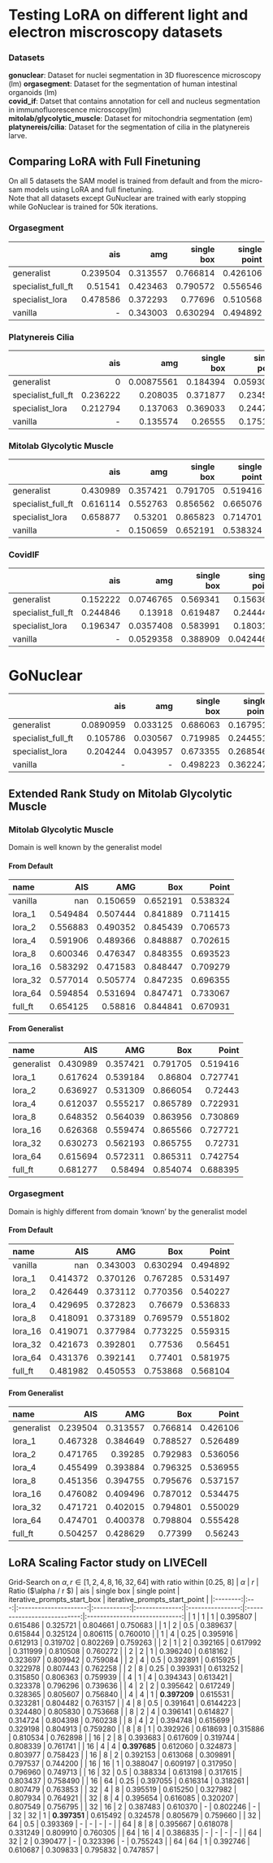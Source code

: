 # Testing LoRA on different light and electron miscroscopy datasets

### Datasets
**gonuclear**: Dataset for nuclei segmentation in 3D fluorescence microscopy (lm)
**orgasegment**: Dataset for the segmentation of human intestinal organoids (lm)  
**covid_if**: Datset that contains annotation for cell and nucleus segmentation in immunofluorescence microscopy(lm)  
**mitolab/glycolytic_muscle**: Dataset for mitochondria segmentation (em)  
**platynereis/cilia**: Dataset for the segmentation of cilia in the platynereis larve. 

## Comparing LoRA with Full Finetuning
On all 5 datasets the SAM model is trained from default and from the micro-sam models using LoRA and full finetuning.  
Note that all datasets except GuNuclear are trained with early stopping while GoNuclear is trained for 50k iterations.

### Orgasegment

|                    |        ais |      amg |   single box |   single point |   iterative_prompts_start_box |   iterative_prompts_start_point |
|:-------------------|-----------:|---------:|-------------:|---------------:|------------------------------:|--------------------------------:|
| generalist         |   0.239504 | 0.313557 |     0.766814 |       0.426106 |                      0.870109 |                        0.813314 |
| specialist_full_ft |   0.51541  | 0.423463 |     0.790572 |       0.556546 |                      0.87495  |                        0.841196 |
| specialist_lora    |   0.478586 | 0.372293 |     0.77696  |       0.510568 |                      0.872069 |                        0.839907 |
| vanilla            | -| 0.343003 |     0.630294 |       0.494892 |                      0.484599 |                        0.475463 |

### Platynereis Cilia


|                    |        ais |        amg |   single box |   single point |   iterative_prompts_start_box |   iterative_prompts_start_point |
|:-------------------|-----------:|-----------:|-------------:|---------------:|------------------------------:|--------------------------------:|
| generalist         |   0        | 0.00875561 |     0.184394 |      0.0593038 |                      0.429399 |                        0.349337 |
| specialist_full_ft |   0.236222 | 0.208035   |     0.371877 |      0.234535  |                      0.524445 |                        0.451413 |
| specialist_lora    |   0.212794 | 0.137063   |     0.369033 |      0.244724  |                      0.51684  |                        0.446328 |
| vanilla            | -| 0.135574   |     0.26555  |      0.175185  |                      0.195464 |                        0.107775 |


### Mitolab Glycolytic Muscle
|                    |        ais |      amg |   single box |   single point |   iterative_prompts_start_box |   iterative_prompts_start_point |
|:-------------------|-----------:|---------:|-------------:|---------------:|------------------------------:|--------------------------------:|
| generalist         |   0.430989 | 0.357421 |     0.791705 |       0.519416 |                      0.931755 |                        0.902345 |
| specialist_full_ft |   0.616114 | 0.552763 |     0.856562 |       0.665076 |                      0.966356 |                        0.946224 |
| specialist_lora    |   0.658877 | 0.53201  |   0.865823|       0.714701 |                    0.9657445       |                        0.945478 |
| vanilla            | -        | 0.150659 |     0.652191 |       0.538324 |                      0.660341 |                        0.56703  |


### CovidIF

|                    |        ais |       amg |   single box |   single point |   iterative_prompts_start_box |   iterative_prompts_start_point |
|:-------------------|-----------:|----------:|-------------:|---------------:|------------------------------:|--------------------------------:|
| generalist         |   0.152222 | 0.0746765 |     0.569341 |      0.156363  |                      0.81381  |                       0.721318  |
| specialist_full_ft |   0.244846 | 0.13918   |     0.619487 |      0.244443  |                      0.825262 |                       0.749033  |
| specialist_lora    |   0.196347 | 0.0357408 |     0.583991 |      0.180315  |                      0.817916 |                       0.725224  |
| vanilla            | - | 0.0529358 |     0.388909 |      0.0424461 |                      0.29122  |                       0.0958208 |



# GoNuclear 

|                    |        ais |       amg |   single box |   single point |   iterative_prompts_start_box |   iterative_prompts_start_point |
|:-------------------|-----------:|----------:|-------------:|---------------:|------------------------------:|--------------------------------:|
| generalist         |    0.0890959 | 0.033125|    0.686063 |      0.167951|                      0.764031  |                       0.686301  |
| specialist_full_ft |   0.105786 | 0.030567   |    0.719985 |      0.244551  |                      0.744716 |                       0.653932  |
| specialist_lora    |   0.204244 |  0.043957 |     0.673355 |     0.268546 |                      0.756035 |                       0.684994  |
| vanilla            | - | -|     0.498223|      0.362247|                      0.439616|                       0.318307 |


## Extended Rank Study on Mitolab Glycolytic Muscle
### Mitolab Glycolytic Muscle

Domain is well known by the generalist model

#### From Default
| name    |      AIS |      AMG |      Box |    Point |
|:--------|---------:|---------:|---------:|---------:|
| vanilla | nan        | 0.150659 | 0.652191 | 0.538324 |
| lora_1  | 0.549484 | 0.507444 | 0.841889 | 0.711415 |
| lora_2  | 0.556883 | 0.490352 | 0.845439 | 0.706573 |
| lora_4  | 0.591906 | 0.489366 | 0.848887 | 0.702615 |
| lora_8  | 0.600346 | 0.476347 | 0.848355 | 0.693523 |
| lora_16 | 0.583292 | 0.471583 | 0.848447 | 0.709279 |
| lora_32 | 0.577014 | 0.505774 | 0.847235 | 0.696355 |
| lora_64 | 0.594854 | 0.531694 | 0.847471 | 0.733067 |
| full_ft | 0.654125 | 0.58816  | 0.844841 | 0.670931 |

#### From Generalist

| name    |      AIS |      AMG |      Box |    Point |
|:--------|---------:|---------:|---------:|---------:|
| generalist | 0.430989 | 0.357421 | 0.791705 | 0.519416 |
| lora_1  | 0.617624 | 0.539184 | 0.86804  | 0.727741 |
| lora_2  | 0.636927 | 0.531309 | 0.866054 | 0.72443  |
| lora_4  | 0.612037 | 0.555217 | 0.865789 | 0.722931 |
| lora_8  | 0.648352 | 0.564039 | 0.863956 | 0.730869 |
| lora_16 | 0.626368 | 0.559474 | 0.865566 | 0.727721 |
| lora_32 | 0.630273 | 0.562193 | 0.865755 | 0.72731  |
| lora_64 | 0.615694 | 0.572311 | 0.865311 | 0.742754 |
| full_ft | 0.681277 | 0.58494  | 0.854074 | 0.688395 |

### Orgasegment

Domain is highly different from domain ‘known’ by the generalist model

#### From Default
| name    |      AIS |      AMG |      Box |    Point |
|:--------|---------:|---------:|---------:|---------:|
| vanilla | nan        | 0.343003 | 0.630294 | 0.494892 |
| lora_1  | 0.414372 | 0.370126 | 0.767285 | 0.531497 |
| lora_2  | 0.426449 | 0.373112 | 0.770356 | 0.540227 |
| lora_4  | 0.429695 | 0.372823 | 0.76679  | 0.536833 |
| lora_8  | 0.418091 | 0.373189 | 0.769579 | 0.551802 |
| lora_16 | 0.419071 | 0.377984 | 0.773225 | 0.559315 |
| lora_32 | 0.421673 | 0.392801 | 0.77536  | 0.56451  |
| lora_64 | 0.431376 | 0.392141 | 0.77401  | 0.581975 |
| full_ft | 0.481982 | 0.450553 | 0.753868 | 0.568104 |


#### From Generalist

| name    |      AIS |      AMG |      Box |    Point |
|:--------|---------:|---------:|---------:|---------:|
| generalist | 0.239504 | 0.313557 | 0.766814 | 0.426106 |
| lora_1  | 0.467328 | 0.384649 | 0.788527 | 0.526489 |
| lora_2  | 0.471765 | 0.39285  | 0.792983 | 0.536056 |
| lora_4  | 0.455499 | 0.393884 | 0.796325 | 0.536955 |
| lora_8  | 0.451356 | 0.394755 | 0.795676 | 0.537157 |
| lora_16 | 0.476082 | 0.409496 | 0.787012 | 0.534475 |
| lora_32 | 0.471721 | 0.402015 | 0.794801 | 0.550029 |
| lora_64 | 0.474701 | 0.400378 | 0.798804 | 0.555428 |
| full_ft    | 0.504257 | 0.428629 | 0.77399  | 0.56243  |


## LoRA Scaling Factor study on LIVECell

Grid-Search on $\alpha , r \in [1, 2, 4, 8, 16, 32, 64]$ with ratio within [0.25, 8]
| $\alpha$ | $r$ | Ratio ($\alpha / r $) |     ais     |   single box   |   single point   | iterative_prompts_start_box | iterative_prompts_start_point |
|:--------:|:---:|:---------------------:|:-----------:|:--------------:|:----------------:|:---------------------------:|:-----------------------------:|
|    1     |  1  |           1           |  0.395807   |    0.615486    |      0.325721    |           0.804661         |           0.750683           |
|    1     |  2  |         0.5           |  0.389637   |       0.615844        |      0.325124    |              0.806115              |           0.760010           |
|    1     |  4  |         0.25          |  0.395916   |       0.612913        |      0.319702    |              0.802269              |           0.759263           |
|    2     |  1  |           2           |  0.392165   |       0.617992       |      0.311999    |              0.810508             |           0.760272           |
|    2     |  2  |           1           |  0.396240   |       0.618162       |          0.323697       |              0.809942              |               0.759084             |
|    2     |  4  |         0.5           |  0.392891   |       0.615925        |      0.322978    |              0.807443              |           0.762258           |
|    2     |  8  |         0.25          |  0.393931   |       0.613252        |      0.315850    |              0.806363              |           0.759939           |
|    4     |  1  |           4           |  0.394343   |       0.613421       |      0.323378    |              0.796296              |           0.739636           |
|    4     |  2  |           2           |  0.395642   |       0.617249        |          0.328365       |              0.805607              |               0.756840              |
|    4     |  4  |           1           | **0.397209** |       0.615531        |      0.323281    |              0.804482             |           0.763157           |
|    4     |  8  |         0.5           |  0.391641   |       0.6144223        |      0.324480    |              0.805830              |           0.753668           |
|    8     |  2  |           4           |  0.396141   |       0.614827        |      0.314724    |              0.804398              |           0.760238           |
|    8     |  4  |           2           |  0.394748   |       0.615699        |      0.329198    |              0.804913              |           0.759280           |
|    8     |  8  |           1           |  0.392926   |    0.618693    |          0.315886       |           0.810534         |               0.762898              |
|   16     |  2  |           8           | 0.393683 |    0.617609    |          0.319744       |           0.808339         |               0.761741             |
|   16     |  4  |           4           | **0.397685** |    0.612060    |          0.324873       |           0.803977         |               0.758423              |
|   16     |  8  |           2           |  0.392153   |       0.613068        |      0.309891    |              0.797537              |           0.744200           |
|   16     | 16  |           1           |  0.388047   |    0.609197    |          0.317950       |           0.796960         |               0.749713              |
|   16     | 32  |           0.5           |  0.388334   |    0.613198    |          0.317615       |           0.803437         |               0.758490              |
|   16     | 64  |           0.25           |  0.397055   |    0.616314    |          0.318261       |           0.807479         |               0.763853              |
|   32     |  4  |           8           |  0.395519   |    0.615250    |      0.327982    |           0.807934         |           0.764921           |
|   32     |  8  |           4           |  0.395654   |    0.616085    |      0.320207    |           0.807549         |           0.756795           |
|   32     | 16  |           2           |  0.387483   |    0.610370    |          -       |           0.802246         |               -              |
|   32     | 32  |           1           | **0.397351** |    0.615492    |      0.324578    |           0.805679         |           0.759660           |
|   32     | 64  |           0.5           | 0.393369 |    -    |      -    |           -         |           -           |
|   64     |  8  |           8           |  0.395667   |    0.618078    |      0.331249    |           0.809910         |           0.760305           |
|   64     | 16  |           4           |  0.386835   |       -        |          -       |              -              |               -              |
|   64     | 32  |           2           |  0.390477   |       -        |      0.323396    |              -              |           0.755243           |
|   64     | 64  |           1           |  0.392746   |    0.610687    |      0.309833    |           0.795832         |           0.747857           |

